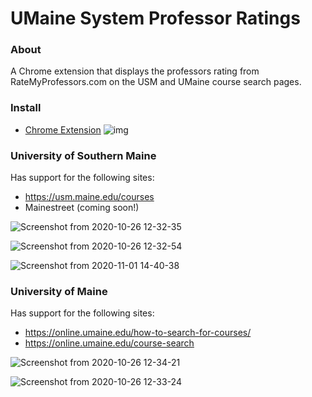 # UMaine System Professor Ratings

### About

A Chrome extension that displays the professors rating from RateMyProfessors.com on the USM and UMaine course search pages.

### Install
- [Chrome Extension](https://chrome.google.com/webstore/detail/umaine-system-professor-r/mpfmbeejjndjkpmfohjkfiabhofjmolj)
![img](https://img.shields.io/chrome-web-store/v/mpfmbeejjndjkpmfohjkfiabhofjmolj.svg?label=%20)

 ### University of Southern Maine
 Has support for the following sites:
 - https://usm.maine.edu/courses
 - Mainestreet (coming soon!)
 
![Screenshot from 2020-10-26 12-32-35](https://user-images.githubusercontent.com/35780502/97200493-aae39f00-1787-11eb-9c17-948b6ad290ae.png)

![Screenshot from 2020-10-26 12-32-54](https://user-images.githubusercontent.com/35780502/97200489-a9b27200-1787-11eb-8268-8570f7417c38.png)

![Screenshot from 2020-11-01 14-40-38](https://user-images.githubusercontent.com/35780502/97816915-f8b84580-1c66-11eb-96c7-4c45d7851326.png)

### University of Maine
 Has support for the following sites:
 - https://online.umaine.edu/how-to-search-for-courses/ 
 - https://online.umaine.edu/course-search

![Screenshot from 2020-10-26 12-34-21](https://user-images.githubusercontent.com/35780502/97200553-bcc54200-1787-11eb-8b20-d9f4224ae37a.png)

![Screenshot from 2020-10-26 12-33-24](https://user-images.githubusercontent.com/35780502/97200555-bdf66f00-1787-11eb-9883-68e644ce81cc.png)



